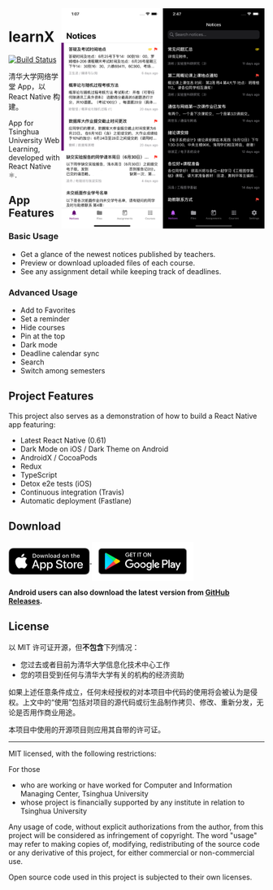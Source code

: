 <img align="right" width="200" src="docs/screenshots/5.png" />
<img align="right" width="200" src="docs/screenshots/1.jpg" />

# learnX

[![Build Status](https://travis-ci.com/robertying/learnX.svg?branch=master)](https://travis-ci.com/robertying/learnX)

清华大学网络学堂 App，以 React Native 构建。

App for Tsinghua University Web Learning, developed with React Native ⚛️.

## App Features

### Basic Usage

- Get a glance of the newest notices published by teachers.
- Preview or download uploaded files of each course.
- See any assignment detail while keeping track of deadlines.

### Advanced Usage

- Add to Favorites
- Set a reminder
- Hide courses
- Pin at the top
- Dark mode
- Deadline calendar sync
- Search
- Switch among semesters

## Project Features

This project also serves as a demonstration of how to build a React Native app featuring:

- Latest React Native (0.61)
- Dark Mode on iOS / Dark Theme on Android
- AndroidX / CocoaPods
- Redux
- TypeScript
- Detox e2e tests (iOS)
- Continuous integration (Travis)
- Automatic deployment (Fastlane)

## Download

<a href='https://apps.apple.com/cn/app/learnx-thu-web-learning/id1459073115?ls=1'>
    <img align="center" width=160 alt='Download on the App Store' src='docs/assets/Download_on_the_App_Store_Badge_US-UK_RGB_blk_092917.svg' />
</a>
<a href='https://play.google.com/store/apps/details?id=io.robertying.learnx&pcampaignid=pcampaignidMKT-Other-global-all-co-prtnr-py-PartBadge-Mar2515-1'>
    <img align="center" width=200 alt='Get it on Google Play' src='docs/assets/google-play-badge.svg' />
</a>

**Android users can also download the latest version from [GitHub Releases](https://github.com/robertying/learnX/releases).**

## License

以 MIT 许可证开源，但**不包含**下列情况：

- 您过去或者目前为清华大学信息化技术中心工作
- 您的项目受到任何与清华大学有关的机构的经济资助

如果上述任意条件成立，任何未经授权的对本项目中代码的使用将会被认为是侵权。上文中的“使用”包括对项目的源代码或衍生品制作拷贝、修改、重新分发，无论是否用作商业用途。

本项目中使用的开源项目则应用其自带的许可证。

---

MIT licensed, with the following restrictions:

For those

- who are working or have worked for Computer and Information Managing Center, Tsinghua University
- whose project is financially supported by any institute in relation to Tsinghua University

Any usage of code, without explicit authorizations from the author, from this project will be considered as infringement of copyright. The word "usage" may refer to making copies of, modifying, redistributing of the source code or any derivative of this project, for either commercial or non-commercial use.

Open source code used in this project is subjected to their own licenses.
